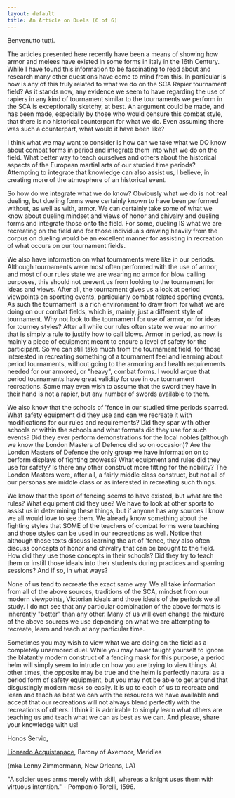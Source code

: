 ```yaml
---
layout: default
title: An Article on Duels (6 of 6)
---
```


Benvenutto tutti.

The articles presented here recently have been a means of
showing how armor and melees have existed in some forms in
Italy in the 16th Century. While I have found this information
to be fascinating to read about and research many other
questions have come to mind from this. In particular is how
is any of this truly related to what we do on the SCA Rapier
tournament field?  As it stands now, any evidence we seem to
have regarding the use of rapiers in any kind of tournament
similar to the tournaments we perform in the SCA is
exceptionally sketchy, at best. An argument could be made,
and has been made, especially by those who would censure this
combat style, that there is no historical counterpart for
what we do. Even assuming there was such a counterpart, what
would it have been like?

I think what we may want to consider is how can we take what
we DO know about combat forms in period and integrate them
into what we do on the field. What better way to teach ourselves
and others about the historical aspects of the European martial
arts of our studied time periods? Attempting to integrate that
knowledge can also assist us, I believe, in creating more of
the atmosphere of an historical event. 

So how do we integrate what we do know? Obviously what we do is
not real dueling, but dueling forms were certainly known to have
been performed without, as well as with, armor. We can certainly
take some of what we know about dueling mindset and views of
honor and chivalry and dueling forms and integrate those onto
the field. For some, dueling IS what we are recreating on the
field and for those individuals drawing heavily from the corpus
on dueling would be an excellent manner for assisting in
recreation of what occurs on our tournament fields. 

We also have information on what tournaments were like in our
periods.  Although tournaments were most often performed with
the use of armor, and most of our rules state we are wearing no
armor for blow calling purposes, this should not prevent us
from looking to the tournament for ideas and views. After all,
the tournament gives us a look at period viewpoints on sporting
events, particularly combat related sporting events. As such the
tournament is a rich environment to draw from for what we are
doing on our combat fields, which is, mainly, just a different
style of tournament. Why not look to the tournament for use of
armor, or for ideas for tourney styles? After all while our rules
often state we wear no armor that is simply a rule to justify
how to call blows. Armor in period, as now, is mainly a piece
of equipment meant to ensure a level of safety for the participant.
So we can still take much from the tournament field, for those
interested in recreating something of a tournament feel and
learning about period tournaments, without going to the armoring
and health requirements needed for our armored, or "heavy", combat
forms. I would argue that period tournaments have great validity
for use in our tournament recreations. Some may even wish to
assume that the sword they have in their hand is not a rapier,
but any number of swords available to them.

We also know that the schools of 'fence in our studied time
periods sparred. What safety equipment did they use and can
we recreate it with modifications for our rules and requirements?
Did they spar with other schools or within the schools and what
formats did they use for such events? Did they ever perform
demonstrations for the local nobles (although we know the
London Masters of Defence did so on occasion)?  Are the London
Masters of Defence the only group we have information on to
perform displays of fighting prowess? What equipment and rules
did they use for safety? Is there any other construct more
fitting for the nobility? The London Masters were, after all,
a fairly middle class construct, but not all of our personas
are middle class or as interested in recreating such things.

We know that the sport of fencing seems to have existed,
but what are the rules? What equipment did they use? We
have to look at other sports to assist us in determining
these things, but if anyone has any sources I know we all
would love to see them. We already know something about the
fighting styles that SOME of the teachers of combat forms
were teaching and those styles can be used in our recreations
as well. Notice that although those texts discuss learning
the art of 'fence, they also often discuss concepts of honor
and chivalry that can be brought to the field. How did they
use those concepts in their schools? Did they try to teach
them or instill those ideals into their students during
practices and sparring sessions? And if so, in what ways?

None of us tend to recreate the exact same way. We all take
information from all of the above sources, traditions of
the SCA, mindset from our modern viewpoints, Victorian
ideals and those ideals of the periods we all study. I do
not see that any particular combination of the above formats
is inherently "better" than any other. Many of us will even
change the mixture of the above sources we use depending on
what we are attempting to recreate, learn and teach at any
particular time.

Sometimes you may wish to view what we are doing on the
field as a completely unarmored duel. While you may haver
taught yourself to ignore the blatantly modern construct
of a fencing mask for this purpose, a period helm will simply
seem to intrude on how you are trying to view things. At
other times, the opposite may be true and the helm is
perfectly natural as a period form of safety equipment,
but you may not be able to get around that disgustingly
modern mask so easily. It is up to each of us to recreate
and learn and teach as best we can with the resources we
have available and accept that our recreations will not
always blend perfectly with the recreations of others. I
think it is admirable to simply learn what others are
teaching us and teach what we can as best as we can. And
please, share your knowledge with us!

Honos Servio,

[Lionardo Acquistapace]("zarlor-at-acm.org"), Barony of Axemoor, Meridies

(mka Lenny Zimmermann, New Orleans, LA)

"A soldier uses arms merely with skill, whereas a knight uses them with virtuous intention."   - Pomponio Torelli, 1596.

